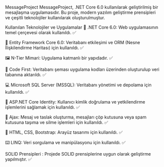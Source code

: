 MessageProject
MessageProject, .NET Core 6.0 kullanılarak geliştirilmiş bir mesajlaşma uygulamasıdır. Bu proje, modern yazılım geliştirme prensipleri ve çeşitli teknolojiler kullanılarak oluşturulmuştur.

Kullanılan Teknolojiler ve Uygulamalar
🤖 .NET Core 6.0: Web uygulamasının temel çerçevesi olarak kullanıldı. ✅

🎐 Entity Framework Core 6.0: Veritabanı etkileşimi ve ORM (Nesne İlişkilendirme Haritası) için kullanıldı. ✅

🖼️ N-Tier Mimari: Uygulama katmanlı bir yapıdadır. ✅

🎡 Code First: Veritabanı şeması uygulama kodları üzerinden oluşturulup veri tabanına aktarıldı. ✅

💻 Microsoft SQL Server (MSSQL): Veritabanı yönetimi ve depolama için kullanıldı. ✅

🔐 ASP.NET Core Identity: Kullanıcı kimlik doğrulama ve yetkilendirme işlemlerini sağlamak için kullanıldı. ✅

📡 Ajax: Mesaj ve taslak oluşturma, mesajları çöp kutusuna veya spam kutusuna taşıma ve silme işlemleri için kullanıldı. ✅

🎨 HTML, CSS, Bootstrap: Arayüz tasarımı için kullanıldı. ✅

⌨️ LINQ: Veri sorgulama ve manipülasyonu için kullanıldı. ✅

SOLID Prensipleri : Projede SOLID prensiplerine uygun olarak geliştirme yapılmıştır. ✅
